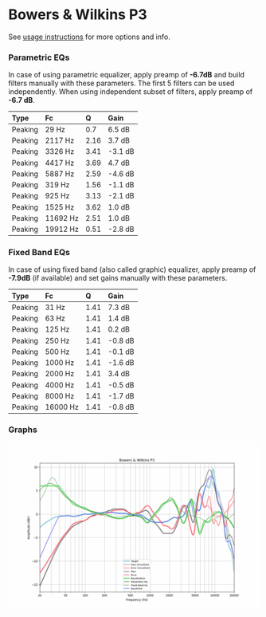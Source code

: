 # Bowers & Wilkins P3
See [usage instructions](https://github.com/jaakkopasanen/AutoEq#usage) for more options and info.

### Parametric EQs
In case of using parametric equalizer, apply preamp of **-6.7dB** and build filters manually
with these parameters. The first 5 filters can be used independently.
When using independent subset of filters, apply preamp of **-6.7 dB**.

| Type    | Fc       |    Q | Gain    |
|:--------|:---------|:-----|:--------|
| Peaking | 29 Hz    | 0.7  | 6.5 dB  |
| Peaking | 2117 Hz  | 2.16 | 3.7 dB  |
| Peaking | 3326 Hz  | 3.41 | -3.1 dB |
| Peaking | 4417 Hz  | 3.69 | 4.7 dB  |
| Peaking | 5887 Hz  | 2.59 | -4.6 dB |
| Peaking | 319 Hz   | 1.56 | -1.1 dB |
| Peaking | 925 Hz   | 3.13 | -2.1 dB |
| Peaking | 1525 Hz  | 3.62 | 1.0 dB  |
| Peaking | 11692 Hz | 2.51 | 1.0 dB  |
| Peaking | 19912 Hz | 0.51 | -2.8 dB |

### Fixed Band EQs
In case of using fixed band (also called graphic) equalizer, apply preamp of **-7.9dB**
(if available) and set gains manually with these parameters.

| Type    | Fc       |    Q | Gain    |
|:--------|:---------|:-----|:--------|
| Peaking | 31 Hz    | 1.41 | 7.3 dB  |
| Peaking | 63 Hz    | 1.41 | 1.4 dB  |
| Peaking | 125 Hz   | 1.41 | 0.2 dB  |
| Peaking | 250 Hz   | 1.41 | -0.8 dB |
| Peaking | 500 Hz   | 1.41 | -0.1 dB |
| Peaking | 1000 Hz  | 1.41 | -1.6 dB |
| Peaking | 2000 Hz  | 1.41 | 3.4 dB  |
| Peaking | 4000 Hz  | 1.41 | -0.5 dB |
| Peaking | 8000 Hz  | 1.41 | -1.7 dB |
| Peaking | 16000 Hz | 1.41 | -0.8 dB |

### Graphs
![](./Bowers%20&%20Wilkins%20P3.png)